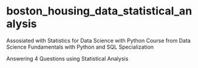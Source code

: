 # boston_housing_data_statistical_analysis
Assosiated with Statistics for Data Science with Python Course from Data Science Fundamentals with Python and SQL Specialization

Answering 4 Questions using Statistical Analysis
